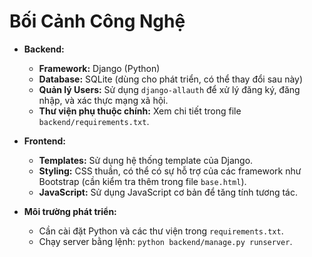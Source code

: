 # Bối Cảnh Công Nghệ

- **Backend:**
  - **Framework:** Django (Python)
  - **Database:** SQLite (dùng cho phát triển, có thể thay đổi sau này)
  - **Quản lý Users:** Sử dụng `django-allauth` để xử lý đăng ký, đăng nhập, và xác thực mạng xã hội.
  - **Thư viện phụ thuộc chính:** Xem chi tiết trong file `backend/requirements.txt`.

- **Frontend:**
  - **Templates:** Sử dụng hệ thống template của Django.
  - **Styling:** CSS thuần, có thể có sự hỗ trợ của các framework như Bootstrap (cần kiểm tra thêm trong file `base.html`).
  - **JavaScript:** Sử dụng JavaScript cơ bản để tăng tính tương tác.

- **Môi trường phát triển:**
  - Cần cài đặt Python và các thư viện trong `requirements.txt`.
  - Chạy server bằng lệnh: `python backend/manage.py runserver`.